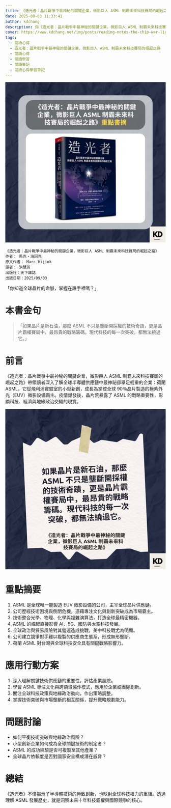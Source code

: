 ```yaml
---
title: 《造光者：晶片戰爭中最神秘的關鍵企業，微影巨人 ASML 制霸未來科技賽局的崛起之路》| 閱讀心得學習筆記
date: 2025-09-03 11:33:41
author: kdchang
description: 你《造光者：晶片戰爭中最神秘的關鍵企業，微影巨人 ASML 制霸未來科技賽局的崛起之路》帶領讀者深入了解全球半導體供應鏈中最神祕卻舉足輕重的企業：荷蘭 ASML。它從飛利浦實驗室的小型新創，成長為掌控全球 90％晶片製造的極紫外光（EUV）微影設備霸主。疫情爆發後，晶片荒暴露了 ASML 的戰略重要性，彰顯科技、經濟與地緣政治交織的現實。
cover: https://www.kdchang.net/img/posts/reading-notes-the-chip-war-light-maker-1.jpg
tags:
  - 閱讀心得
  - 造光者：晶片戰爭中最神秘的關鍵企業，微影巨人 ASML 制霸未來科技賽局的崛起之路
  - 閱讀心得
  - 閱讀學習
  - 閱讀筆記
  - 閱讀心得學習筆記
---
```


![](img/posts/reading-notes-the-chip-war-light-maker-1.jpg)

```
《造光者：晶片戰爭中最神秘的關鍵企業，微影巨人 ASML 制霸未來科技賽局的崛起之路》
作者： 馬克・海因克
原文作者： Marc Hijink
譯者： 洪慧芳
出版社：天下雜誌
出版日期：2025/09/03
```

「你知道全球晶片的命脈，掌握在誰手裡嗎？」

# 本書金句

> 「如果晶片是新石油，那麼 ASML 不只是壟斷開採權的技術奇蹟，更是晶片霸權賽局中，最昂貴的戰略籌碼。現代科技的每一次突破，都無法繞過它。」

# 前言

《造光者：晶片戰爭中最神秘的關鍵企業，微影巨人 ASML 制霸未來科技賽局的崛起之路》帶領讀者深入了解全球半導體供應鏈中最神祕卻舉足輕重的企業：荷蘭 ASML。它從飛利浦實驗室的小型新創，成長為掌控全球 90％晶片製造的極紫外光（EUV）微影設備霸主。疫情爆發後，晶片荒暴露了 ASML 的戰略重要性，彰顯科技、經濟與地緣政治交織的現實。

![](img/posts/reading-notes-the-chip-war-light-maker-2.jpg)

# 重點摘要

1. ASML 是全球唯一能製造 EUV 微影設備的公司，主宰全球晶片供應鏈。
2. 公司歷經技術困境與倒閉危機，憑藉專注文化與創新突破成為市場霸主。
3. 技術整合光學、物理、化學與複雜演算法，打造全球最精密機器。
4. ASML 的崛起直接影響 AI、5G、國防與太空科技發展。
5. 全球政治與貿易風險對其營運造成挑戰，美中科技戰尤為明顯。
6. 公司建立競爭對手難以複製的供應商生態系，形成無形壟斷。
7. 荷蘭 ASML 對台灣與全球科技安全具有關鍵戰略影響力。

# 應用行動方案

1. 深入理解關鍵技術供應鏈的重要性，評估產業風險。
2. 學習 ASML 專注文化與跨領域協作模式，應用於企業或團隊創新。
3. 關注全球科技政策與地緣政治動向，作出策略調整。
4. 掌握技術突破與市場壟斷的相互關係，提升戰略規劃能力。

# 問題討論

- 如何平衡技術突破與地緣政治風險？
- 小型創新企業如何成為全球關鍵技術的制定者？
- ASML 的成功經驗是否可複製至其他產業？
- 全球晶片依賴度是否對國家安全構成潛在威脅？

# 總結

《造光者》不僅揭示了半導體技術的極致創新，也映射全球科技權力的重組。透過理解 ASML 發展歷史，就是洞察未來十年科技霸權與國際競爭的核心。
